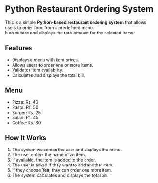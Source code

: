 
# Python Restaurant Ordering System

This is a simple **Python-based restaurant ordering system** that allows users to order food from a predefined menu.  
It calculates and displays the total amount for the selected items.

## Features
- Displays a menu with item prices.
- Allows users to order one or more items.
- Validates item availability.
- Calculates and displays the total bill.

## Menu
- Pizza: Rs. 40
- Pasta: Rs. 50
- Burger: Rs. 25
- Salad: Rs. 45
- Coffee: Rs. 80

## How It Works
1. The system welcomes the user and displays the menu.
2. The user enters the name of an item.
3. If available, the item is added to the order.
4. The user is asked if they want to add another item.
5. If they choose **Yes**, they can order one more item.
6. The system calculates and displays the total bill.
